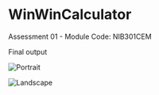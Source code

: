 # WinWinCalculator

Assessment 01 - Module Code: NIB301CEM

Final output

![Portrait](https://imgur.com/W3Nj5b7)

![Landscape](https://imgur.com/TkbzaeM)



